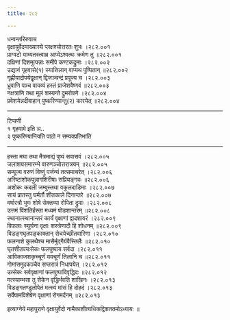 ```yaml
---
title: २८२

---
```

धन्वन्तरिरुवाच  
वृक्षायुर्वेदमाख्यास्ये प्लक्षश्चोत्तरतः शुभः ।२८२.००१  
प्राग्वटो याम्यतस्त्वाम्र आप्येऽश्वत्थः क्रमेण तु ॥२८२.००१  
दक्षिणां दिशमुत्पन्नाः समीपे कण्टकद्रुमाः ।२८२.००२  
उद्यानं गृहवासे(१) स्यात्तिलान् वाप्यथ पुष्पितान् ॥२८२.००२  
गृह्णीयाद्रोपयेद्वृक्षान् द्विजञ्चन्द्रं प्रपूज्य च ।२८२.००३  
ध्रुवाणि पञ्च वायव्यं हस्तं प्राजेशवैष्णवं ॥२८२.००३  
नक्षत्राणि तथा मूलं शस्यन्ते द्रुमरोपणे ।२८२.००४  
प्रवेशयेन्नदीवाहान् पुष्करिण्यान्तु(२) कारयेत् ॥२८२.००४  
 -- - - - -- -- - - - - -- - - - --  
टिप्पणी  
१ गृहवामे इति ञ..  
२ पुष्करिण्यान्त्विति पाठो न सम्यक्प्रतिभाति  
-- - - - - - -- - - - - -- - - -- - -  
हस्ता मघा तथा मैत्रमाद्यं पुष्यं सवासवं ।२८२.००५  
जलाशयसमारम्भे वारुणञ्चोत्तरात्रयम् ॥२८२.००५  
सम्पूज्य वरुणं विष्णुं पर्जन्यं तत्समाचरेत् ।२८२.००६  
अरिष्टाशोकपुन्नागशिरीषाः सप्रियङ्गवः ॥२८२.००६  
अशोकः कदली जम्बुस्तथा वकुलदाडिमाः ।२८२.००७  
सायं प्रातस्तु घर्मर्तौ शीतकाले दिनान्तरे ॥२८२.००७  
वर्षारत्रौ भुवः शोषे सेक्तव्या रोपिता द्रुमाः ।२८२.००८  
उत्तमं विंशतिर्हस्ता मध्यमं षोडशान्तरम् ॥२८२.००८  
स्थानात्स्थानान्तरं कार्यं वृक्षाणां द्वादशावरं ।२८२.००९  
विफलाः स्युर्घना वृक्षाः शस्त्रेणादौ हि शोधनम् ॥२८२.००९  
विडङ्गघृतपङ्काक्तान् सेचयेच्छीतवारिणा ।२८२.०१०  
फलनाशे कुलथैश्च मासैर्मुद्गैर्यवैस्तिलैः ॥२८२.०१०  
घृतशीतपयःसेकः फलपुष्पाय सर्वदा ।२८२.०११  
आविकाजशकृच्चूर्णं यवचूर्णं तिलानि च ॥२८२.०११  
गोमांसमुदकञ्चैव सप्तरात्रं निधापयेत् ।२८२.०१२  
उत्सेकः सर्ववृक्षाणां फलपुष्पादिवृद्धिदः ॥२८२.०१२  
मत्स्याम्भसा तु सेकेन वृद्धिर्भवति शाखिनः ।२८२.०१३  
विडङ्गतण्डुलोपेतं मत्स्यं मांसं हि दोहदं ।२८२.०१३  
सर्वेषामविशेषेण वृक्षाणां रोगमर्दनम् ॥२८२.०१३  
  
इत्याग्नेये महापुराणे वृक्षायुर्वेदो नामैकाशीत्यधिकद्विशततमोऽध्यायः ॥